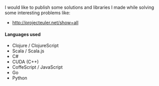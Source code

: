 I would like to publish some solutions and libraries I made while solving some interesting problems like:
* http://projecteuler.net/show=all

#### Languages used
 * Clojure / ClojureScript
 * Scala / Scala.js
 * C#
 * CUDA (C++)
 * CoffeScript / JavaScript
 * Go
 * Python
